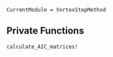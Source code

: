 ```@meta
CurrentModule = VortexStepMethod
```

## Private Functions
```@docs
calculate_AIC_matrices!
```